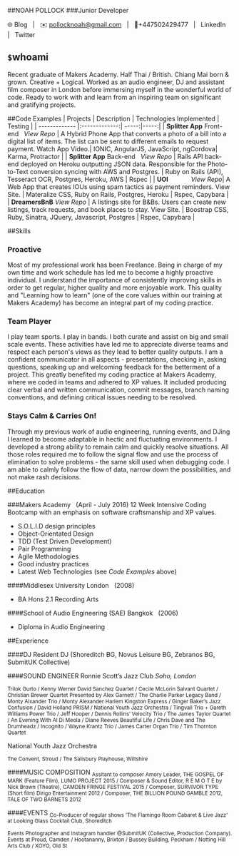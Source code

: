 ##NOAH POLLOCK
###Junior Developer

🌐
<a style="text-decoration:none" href="https://knowerlittleblog.tk">Blog</a>
&nbsp; | &nbsp;
✉️
<a style="text-decoration:none" href="mailto:pollocknoah@gmail.com">pollocknoah@gmail.com</a>
&nbsp; | &nbsp;
📱+447502429477 &nbsp; | &nbsp;
<a style="text-decoration:none" href="https://uk.linkedin.com/in/knowerlittle">LinkedIn</a>
&nbsp; | &nbsp;
<a style="text-decoration:none" href="https://www.twitter.com/knowerlittle">Twitter</a>



## `$`whoami
Recent graduate of Makers Academy. Half Thai / British. Chiang Mai born & grown. Creative + Logical. Worked as an audio engineer, DJ and assistant film composer in London before immersing myself in the wonderful world of code. Ready to work with and learn from an inspiring team on significant and gratifying projects.  

##Code Examples
| Projects     | Description           | Technologies Implemented | Testing |
| ------------- |:-------------:| -----:|-----:|
|   **Splitter App** Front-end &nbsp; <a style="text-decoration:none"  href="https://github.com/knowerlittle/splitter-frontend">*View Repo*</a>  | A Hybrid Phone App that converts a photo of a bill into a digital list of items. The list can be sent to different emails to request payment. <a style="text-decoration:none" href="https://vimeo.com/knowerlittle/billsplitter">Watch App Video</a>.| IONIC, AngularJS, JavaScript, ngCordova| Karma, Protractor |
|   **Splitter App** Back-end &nbsp; <a style="text-decoration:none"  href="https://github.com/knowerlittle/splitter-backend">*View Repo*</a> | Rails API back-end deployed on Heroku outputting JSON data. Responsible for the Photo-to-Text conversion syncing with AWS and Postgres. | Ruby on Rails (API), Tesseract OCR, Postgres, Heroku, AWS  | Rspec |
| **UOI**  &nbsp; &nbsp; &nbsp; &nbsp; &nbsp; &nbsp;  <a style="text-decoration:none"  href="https://github.com/knowerlittle/UOI">*View Repo*</a>| A Web App that creates IOUs using spam tactics as payment reminders. <a style="text-decoration:none"  href="https://uoi.herokuapp.com/">View Site</a>. |   Materalize CSS, Ruby on Rails, Postgres, Heroku | Rspec, Capybara |
| **DreamersBnB** <a style="text-decoration:none"  href="https://github.com/knowerlittle/dreamersbnb">*View Repo*</a> | A listings site for B&Bs. Users can create new listings, track requests, and book places to stay.  <a style="text-decoration:none"  href="https://dreamersbnb.herokuapp.com/">View Site</a>.     |    Boostrap CSS, Ruby, Sinatra, JQuery, Javascript, Postgres | Rspec, Capybara |

##Skills
### Proactive
Most of my professional work has been Freelance. Being in charge of my own time and work schedule has led me to become a highly proactive individual. I understand the importance of consistently improving skills in order to get regular, higher quality and more enjoyable work. This quality and "Learning how to learn" (one of the core values within our training at Makers Academy) has become an integral part of my coding practice.

### Team Player
I play team sports. I play in bands. I both curate and assist on big and small scale events. These activities have led me to appreciate diverse teams and respect each person's views as they lead to better quality outputs. I am a confident communicator in all aspects - presentations, checking in, asking questions, speaking up and welcoming feedback for the betterment of a project. This greatly benefited my coding practice at Makers Academy, where we coded in teams and adhered to XP values. It included producing clear verbal and written communication, commit messages, branch naming conventions, and defining critical issues needing to be resolved.

### Stays Calm & Carries On!
Through my previous work of audio engineering, running events, and DJing I learned to become adaptable in hectic and fluctuating environments. I developed a strong ability to remain calm and quickly resolve situations. All those roles required me to follow the signal flow and use the process of elimination to solve problems - the same skill used when debugging code. I am able to calmly follow the flow of data, narrow down the possibilities, and not make rash decisions.

##Education

###Makers Academy &nbsp; (April - July 2016)
12 Week Intensive Coding Bootcamp with an emphasis on software craftsmanship and XP values.

  * S.O.L.I.D design principles
  * Object-Orientated Design
  * TDD (Test Driven Development)
  * Pair Programming
  * Agile Methodologies
  * Good industry practices
  * Latest Web Technologies (see *Code Examples* above)


####Middlesex University London &nbsp; (2008)
* BA Hons 2.1 Recording Arts

####School of Audio Engineering (SAE) Bangkok &nbsp; (2006)
* Diploma in Audio Engineering

##Experience

####DJResident DJ (Shoreditch BG, Novus Leisure BG, Zebranos BG, SubmitUK Collective)

####SOUND ENGINEER
Ronnie Scott’s Jazz Club *Soho, London* &nbsp;&nbsp;&nbsp;

<sub>Trilok Gurto / Kenny Werner David Sanchez Quartet / Cecile McLorin Salvant Quartet / Christian Brewer Quartet Presented by Alex Garnett /  The Charlie Parker Legacy Band / Monty Alxander Trio / Monty Alexander Harlem Kingston Express / Ginger Baker’s Jazz Confusion / David Holland PRISM / National Youth Jazz Orchestra / Tingvall Trio + Gareth Williams Power Trio / Jeff Hooper / Dennis Rollins’ Velocity Trio / The James Taylor Quartet / An Evening With Al Di Meola / Diane Reeves Beautiful Life / Chris Dave and The Drumheadz / Incognito / Wayne Krantz Trio / James Carter Organ Trio / Tim Thornton Quartet</sub>

National Youth Jazz Orchestra &nbsp;&nbsp;

<sub>The Convent, Stroud / The Salisbury Playhouse, Wiltshire</sub>


####MUSIC COMPOSITION<sub>Assitant to composer Amory Leader, THE GOSPEL OF MARK (Feature Film), LUMO PROJECT 2015 / Composer & Sound Editor, R E M O T E by Nick Brown (Theatre), CAMDEN FRINGE FESTIVAL 2015 / Composer, SURVIVOR TYPE (Short film) Dirigo Entertainment 2012 / Composer, THE BILLION POUND GAMBLE 2012, TALE OF TWO BARNETS 2012 </sub>

####EVENTS<sub>Co-Producer of regular shows 'The Flamingo Room Cabaret & Live Jazz' at Looking Glass Cocktail Club, Shoreditch</sub><sub> Events Photographer and Instagram handler @SubmitUK (Collective, Production Company).
Events at Proud, Camden / Hootananny, Brixton / Bussey Building, Peckham / Notting Hill Arts Club / XOYO, Old St</sub>
